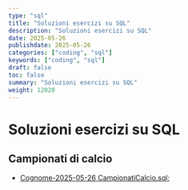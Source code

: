 ```yaml
---
type: "sql"
title: "Soluzioni esercizi su SQL"
description: "Soluzioni esercizi su SQL"
date: 2025-05-26
publishdate: 2025-05-26
categories: ["coding", "sql"]
keywords: ["coding", "sql"]
draft: false
toc: false
summary: "Soluzioni esercizi su SQL"
weight: 12020
---
```


# Soluzioni esercizi su SQL

## Campionati di calcio

- [Cognome-2025-05-26 CampionatiCalcio.sql](/static/coding/sql/campionatiCalcio.sql);
